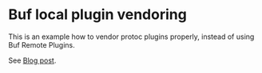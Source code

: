 # Buf local plugin vendoring

This is an example how to vendor protoc plugins properly, instead of using Buf Remote Plugins.

See [Blog post](https://nerden.de/replace_buf_remote_plugins).
